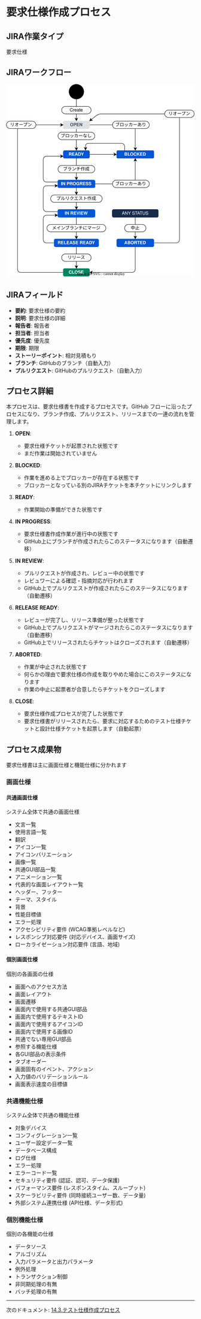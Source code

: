 # 要求仕様作成プロセス

## JIRA作業タイプ

要求仕様

## JIRAワークフロー

![JIRAフローとGitHub連携ワークフロー](../draw.io/jiraflow-github.drawio.svg)

## JIRAフィールド

- **要約**: 要求仕様の要約
- **説明**: 要求仕様の詳細
- **報告者**: 報告者
- **担当者**: 担当者
- **優先度**: 優先度
- **期限**: 期限
- **ストーリーポイント**: 相対見積もり
- **ブランチ**: GitHubのブランチ（自動入力）
- **プルリクエスト**: GitHubのプルリクエスト（自動入力）

## プロセス詳細

本プロセスは、要求仕様書を作成するプロセスです。GitHub フローに沿ったプロセスになり、ブランチ作成、プルリクエスト、リリースまでの一連の流れを管理します。

1.  **OPEN**:
    *   要求仕様チケットが起票された状態です
    *   まだ作業は開始されていません

2.  **BLOCKED**:
    *   作業を進める上でブロッカーが存在する状態です
    *   ブロッカーとなっている別のJIRAチケットを本チケットにリンクします

3.  **READY**:
    *   作業開始の準備ができた状態です

4.  **IN PROGRESS**:
    *   要求仕様書作成作業が進行中の状態です
    *   GitHub上にブランチが作成されたらこのステータスになります（自動遷移）

5.  **IN REVIEW**:
    *   プルリクエストが作成され、レビュー中の状態です
    *   レビュワーによる確認・指摘対応が行われます
    *   GitHub上でプルリクエストが作成されたらこのステータスになります（自動遷移）

6.  **RELEASE READY**:
    *   レビューが完了し、リリース準備が整った状態です
    *   GitHub上でプルリクエストがマージされたらこのステータスになります（自動遷移）
    *   GitHub上でリリースされたらチケットはクローズされます（自動遷移）

7.  **ABORTED**:
    *   作業が中止された状態です
    *   何らかの理由で要求仕様の作成を取りやめた場合にこのステータスになります
    *   作業の中止に起票者が合意したらチケットをクローズします

8.  **CLOSE**:
    *   要求仕様作成プロセスが完了した状態です
    *   要求仕様書がリリースされたら、要求に対応するためのテスト仕様チケットと設計仕様チケットを起票します（自動起票）

## プロセス成果物

要求仕様書は主に画面仕様と機能仕様に分かれます

### 画面仕様

#### 共通画面仕様

システム全体で共通の画面仕様

- 文言一覧
- 使用言語一覧
- 翻訳
- アイコン一覧
- アイコンバリエーション
- 画像一覧
- 共通GUI部品一覧
- アニメーション一覧
- 代表的な画面レイアウト一覧
- ヘッダー、フッター
- テーマ、スタイル
- 背景
- 性能目標値
- エラー処理
- アクセシビリティ要件 (WCAG準拠レベルなど)
- レスポンシブ対応要件 (対応デバイス、画面サイズ)
- ローカライゼーション対応要件 (言語、地域)

#### 個別画面仕様

個別の各画面の仕様

- 画面へのアクセス方法
- 画面レイアウト
- 画面遷移
- 画面内で使用する共通GUI部品
- 画面内で使用するテキストID
- 画面内で使用するアイコンID
- 画面内で使用する画像ID
- 共通でない専用GUI部品
- 参照する機能仕様
- 各GUI部品の表示条件
- タブオーダー
- 画面固有のイベント、アクション
- 入力値のバリデーションルール
- 画面表示速度の目標値

### 共通機能仕様

システム全体で共通の機能仕様

- 対象デバイス
- コンフィグレーション一覧
- ユーザー設定データ一覧
- データベース構成
- ログ仕様
- エラー処理
- エラーコード一覧
- セキュリティ要件 (認証、認可、データ保護)
- パフォーマンス要件 (レスポンスタイム、スループット)
- スケーラビリティ要件 (同時接続ユーザー数、データ量)
- 外部システム連携仕様 (API仕様、データ形式)

### 個別機能仕様

個別の各機能の仕様

- データソース
- アルゴリズム
- 入力パラメータと出力パラメータ
- 例外処理
- トランザクション制御
- 非同期処理の有無
- バッチ処理の有無

---

次のドキュメント: [14.3.テスト仕様作成プロセス](./14.3.テスト仕様作成プロセス.md)
